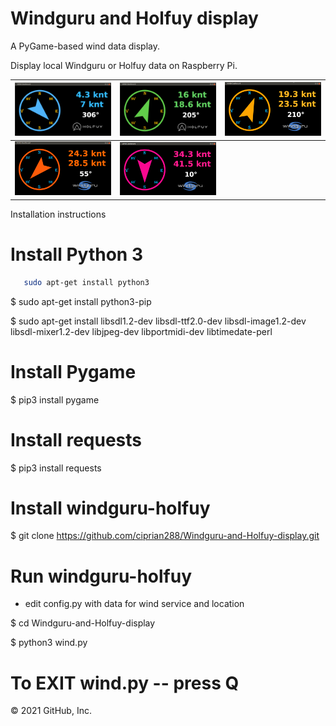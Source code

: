 # Windguru and Holfuy display

A PyGame-based wind data display.

Display local Windguru or Holfuy data on Raspberry Pi.

|![screenshot1](screenshots/screenshot1.png)|![screenshot2](screenshots/screenshot2.png)|![screenshot3](screenshots/screenshot3.png)|
| ----------------------------------------- | ----------------------------------------- | ----------------------------------------- |
|![screenshot4](screenshots/screenshot4.png)|![screenshot5](screenshots/screenshot5.png)|                                           |    
  
Installation instructions

# Install Python 3
```sh
   sudo apt-get install python3
```
$ sudo apt-get install python3-pip

$ sudo apt-get install libsdl1.2-dev libsdl-ttf2.0-dev libsdl-image1.2-dev libsdl-mixer1.2-dev libjpeg-dev libportmidi-dev libtimedate-perl

# Install Pygame
$ pip3 install pygame

# Install requests
$ pip3 install requests

# Install windguru-holfuy 
$ git clone https://github.com/ciprian288/Windguru-and-Holfuy-display.git

  # Run windguru-holfuy
- edit config.py with data for wind service and location

$ cd Windguru-and-Holfuy-display

$ python3 wind.py

#    To EXIT wind.py -- press Q    ####

© 2021 GitHub, Inc.
